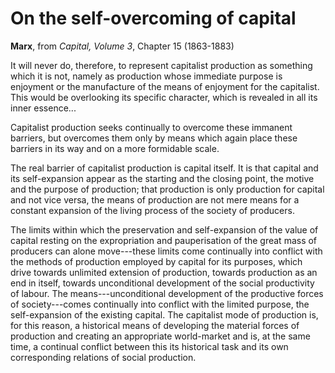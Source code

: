 # On the self-overcoming of capital

**Marx**, from *Capital, Volume 3*, Chapter 15 (1863-1883)

It will never do, therefore, to represent capitalist production as something which it is not, namely as production whose immediate purpose is enjoyment or the manufacture of the means of enjoyment for the capitalist. This would be overlooking its specific character, which is revealed in all its inner essence...


Capitalist production seeks continually to overcome these immanent barriers, but overcomes them only by means which again place these barriers in its way and on a more formidable scale.


The real barrier of capitalist production is capital itself. It is that capital and its self-expansion appear as the starting and the closing point, the motive and the purpose of production; that production is only production for capital and not vice versa, the means of production are not mere means for a constant expansion of the living process of the society of producers. 


The limits within which the preservation and self-expansion of the value of capital resting on the expropriation and pauperisation of the great mass of producers can alone move---these limits come continually into conflict with the methods of production employed by capital for its purposes, which drive towards unlimited extension of production, towards production as an end in itself, towards unconditional development of the social productivity of labour. The means---unconditional development of the productive forces of society---comes continually into conflict with the limited purpose, the self-expansion of the existing capital. The capitalist mode of production is, for this reason, a historical means of developing the material forces of production and creating an appropriate world-market and is, at the same time, a continual conflict between this its historical task and its own corresponding relations of social production.